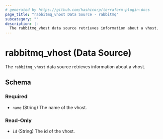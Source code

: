 ```yaml
---
# generated by https://github.com/hashicorp/terraform-plugin-docs
page_title: "rabbitmq_vhost Data Source - rabbitmq"
subcategory: ""
description: |-
  The rabbitmq_vhost data source retrieves information about a vhost.
---
```


# rabbitmq_vhost (Data Source)

The `rabbitmq_vhost` data source retrieves information about a vhost.



<!-- schema generated by tfplugindocs -->
## Schema

### Required

- `name` (String) The name of the vhost.

### Read-Only

- `id` (String) The id of the vhost.

